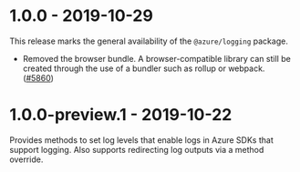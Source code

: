 # 1.0.0 - 2019-10-29

This release marks the general availability of the `@azure/logging` package.

- Removed the browser bundle. A browser-compatible library can still be created through the use of a bundler such as rollup or webpack.
  ([#5860](https://github.com/Azure/azure-sdk-for-js/pull/5860))

# 1.0.0-preview.1 - 2019-10-22

Provides methods to set log levels that enable logs in Azure SDKs that support logging.
Also supports redirecting log outputs via a method override.
